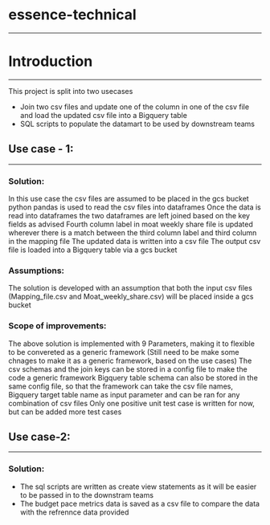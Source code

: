 # essence-technical
---
# Introduction
---

This project is split into two usecases

- Join two csv files and update one of the column in one of the csv file and load the updated csv file into a Bigquery table
- SQL scripts to populate the datamart to be used by downstream teams

## Use case - 1:
---
### Solution:
In this use case the csv files are assumed to be placed in the gcs bucket
python pandas is used to read the csv files into dataframes
Once the data is read into dataframes the two dataframes are left joined based on the key fields as advised
Fourth column label in moat weekly share file is updated wherever there is a match between the third column label and third column in the mapping file
The updated data is written into a csv file
The output csv file is loaded into a Bigquery table via a gcs bucket

### Assumptions:
The solution is developed with an assumption that both the input csv files (Mapping_file.csv and Moat_weekly_share.csv) will be placed inside a gcs bucket

### Scope of improvements:
The above solution is implemented with 9 Parameters, making it to flexible to be convereted as a generic framework (Still need to be make some chnages to make it as a generic framework, based on the use cases)
The csv schemas and the join keys can be stored in a config file to make the code a generic framework
Bigquery table schema can also be stored in the same config file, so that the framework can take the csv file names, Bigquery target table name as input parameter and can be ran for any combination of csv files
Only one positive unit test case is written for now, but can be added more test cases

## Use case-2:
---
### Solution:
* The sql scripts are written as create view statements as it will be easier to be passed in to the downstram teams
* The budget pace metrics data is saved as a csv file to compare the data with the refrennce data provided
